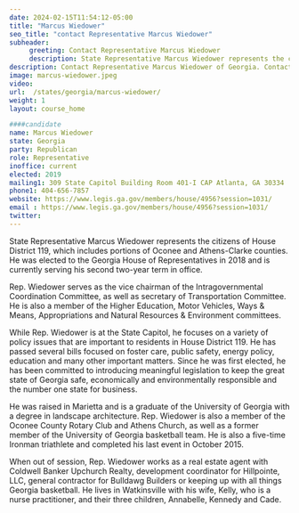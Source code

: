 ```yaml
---
date: 2024-02-15T11:54:12-05:00
title: "Marcus Wiedower"
seo_title: "contact Representative Marcus Wiedower"
subheader:
     greeting: Contact Representative Marcus Wiedower
     description: State Representative Marcus Wiedower represents the citizens of House District 119, which includes portions of Oconee and Athens-Clarke counties. He was elected to the Georgia House of Representatives in 2018 and is currently serving his second two-year term in office.
description: Contact Representative Marcus Wiedower of Georgia. Contact information for Marcus Wiedower includes email address, phone number, and mailing address.
image: marcus-wiedower.jpeg
video:
url:  /states/georgia/marcus-wiedower/
weight: 1
layout: course_home

####candidate
name: Marcus Wiedower
state: Georgia
party: Republican
role: Representative
inoffice: current
elected: 2019
mailing1: 309 State Capitol Building Room 401-I CAP Atlanta, GA 30334
phone1: 404-656-7857
website: https://www.legis.ga.gov/members/house/4956?session=1031/
email : https://www.legis.ga.gov/members/house/4956?session=1031/
twitter:
---
```


State Representative Marcus Wiedower represents the citizens of House District 119, which includes portions of Oconee and Athens-Clarke counties. He was elected to the Georgia House of Representatives in 2018 and is currently serving his second two-year term in office.

Rep. Wiedower serves as the vice chairman of the Intragovernmental Coordination Committee, as well as secretary of Transportation Committee. He is also a member of the Higher Education, Motor Vehicles, Ways & Means, Appropriations and Natural Resources & Environment committees.

While Rep. Wiedower is at the State Capitol, he focuses on a variety of policy issues that are important to residents in House District 119. He has passed several bills focused on foster care, public safety, energy policy, education and many other important matters. Since he was first elected, he has been committed to introducing meaningful legislation to keep the great state of Georgia safe, economically and environmentally responsible and the number one state for business.

He was raised in Marietta and is a graduate of the University of Georgia with a degree in landscape architecture. Rep. Wiedower is also a member of the Oconee County Rotary Club and Athens Church, as well as a former member of the University of Georgia basketball team. He is also a five-time Ironman triathlete and completed his last event in October 2015.

When out of session, Rep. Wiedower works as a real estate agent with Coldwell Banker Upchurch Realty, development coordinator for Hillpointe, LLC, general contractor for Bulldawg Builders or keeping up with all things Georgia basketball. He lives in Watkinsville with his wife, Kelly, who is a nurse practitioner, and their three children, Annabelle, Kennedy and Cade.
